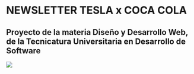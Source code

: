 # NEWSLETTER TESLA x COCA COLA
## Proyecto de la materia Diseño y Desarrollo Web, de la Tecnicatura Universitaria en Desarrollo de Software

<img src="https://i.imgur.com/yb8m9yW.png">
